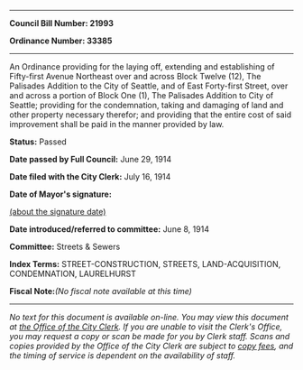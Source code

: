 

********

**Council Bill Number: 21993**
   
**Ordinance Number: 33385**
********

 An Ordinance providing for the laying off, extending and establishing of Fifty-first Avenue Northeast over and across Block Twelve (12), The Palisades Addition to the City of Seattle, and of East Forty-first Street, over and across a portion of Block One (1), The Palisades Addition to City of Seattle; providing for the condemnation, taking and damaging of land and other property necessary therefor; and providing that the entire cost of said improvement shall be paid in the manner provided by law.

**Status:** Passed
   
**Date passed by Full Council:** June 29, 1914
   
**Date filed with the City Clerk:** July 16, 1914
   
**Date of Mayor's signature:**
   
[(about the signature date)](/~public/approvaldate.htm)
   
   
   
**Date introduced/referred to committee:** June 8, 1914
   
**Committee:** Streets & Sewers
   
   
**Index Terms:** STREET-CONSTRUCTION, STREETS, LAND-ACQUISITION, CONDEMNATION, LAURELHURST

**Fiscal Note:**_(No fiscal note available at this time)_
********

_No text for this document is available on-line. You may view this document at [the Office of the City Clerk](http://www.seattle.gov/leg/clerk/contactUs.htm). If you are unable to visit the Clerk's Office, you may request a copy or scan be made for you by Clerk staff. Scans and copies provided by the Office of the City Clerk are subject to [copy fees](http://clerk.seattle.gov/~public/clerkfees.htm), and the timing of service is dependent on the availability of staff._

